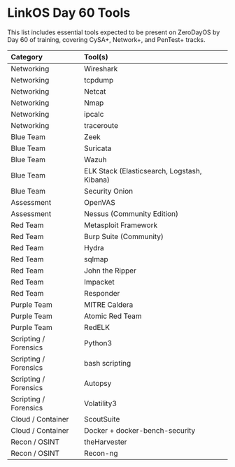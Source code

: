 # LinkOS Day 60 Tools

This list includes essential tools expected to be present on ZeroDayOS by Day 60 of training, covering CySA+, Network+, and PenTest+ tracks.

| Category              | Tool(s)                                     |
|:----------------------|:--------------------------------------------|
| Networking            | Wireshark                                   |
| Networking            | tcpdump                                     |
| Networking            | Netcat                                      |
| Networking            | Nmap                                        |
| Networking            | ipcalc                                      |
| Networking            | traceroute                                  |
| Blue Team             | Zeek                                        |
| Blue Team             | Suricata                                    |
| Blue Team             | Wazuh                                       |
| Blue Team             | ELK Stack (Elasticsearch, Logstash, Kibana) |
| Blue Team             | Security Onion                              |
| Assessment            | OpenVAS                                     |
| Assessment            | Nessus (Community Edition)                  |
| Red Team              | Metasploit Framework                        |
| Red Team              | Burp Suite (Community)                      |
| Red Team              | Hydra                                       |
| Red Team              | sqlmap                                      |
| Red Team              | John the Ripper                             |
| Red Team              | Impacket                                    |
| Red Team              | Responder                                   |
| Purple Team           | MITRE Caldera                               |
| Purple Team           | Atomic Red Team                             |
| Purple Team           | RedELK                                      |
| Scripting / Forensics | Python3                                     |
| Scripting / Forensics | bash scripting                              |
| Scripting / Forensics | Autopsy                                     |
| Scripting / Forensics | Volatility3                                 |
| Cloud / Container     | ScoutSuite                                  |
| Cloud / Container     | Docker + docker-bench-security              |
| Recon / OSINT         | theHarvester                                |
| Recon / OSINT         | Recon-ng                                    |
